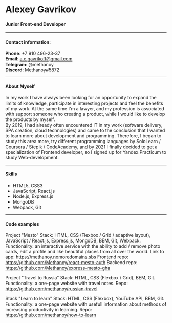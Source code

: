 # Alexey Gavrikov

#### Junior Front-end Developer
___  

#### Contact information:

**Phone**: +7 910 496-23-37  
**Email**: a.e.gavrikoff@gmail.com  
**Telegram**: @methanoy  
**Discord**: Methanoy#5872  

___  

#### About Myself

In my work I have always been looking for an opportunity to expand the limits of knowledge, participate in interesting projects and feel the benefits of my work. At the same time I'm a lawyer, and my profession is associated with support someone who creating a product, while I would like to develop the products by myself.  
By 2019, I had already often encountered IT in my work (software delivery, SPA creation, cloud technologies) and came to the conclusion that I wanted to learn more about development and programming. Therefore, I began to study this area more, try different programming languages by SoloLearn / Coursera / Stepik / CodeAcademy, and by 2021 I finally decided to get a specialization of Frontend developer, so I signed up for Yandex.Practicum to study Web-development.  

___
#### Skills

- HTML5, CSS3  
- JavaScript, React.js  
- Node.js, Express.js  
- MongoDB  
- Webpack, Git  

___  

#### Code examples

Project "Mesto"
Stack: HTML, CSS (Flexbox / Grid / adaptive layout), JavaScript / React.js, Express.js, MongoDB, BEM, Git, Webpack.
Functionality: an interactive service with the ability to add / remove photo cards, edit a profile and like beautiful places from all over the world.
Link to app: https://methanoy.nomoredomains.sbs
Frontend repo: https://github.com/Methanoy/react-mesto-auth
Backend repo: https://github.com/Methanoy/express-mesto-gha

Project "Travel to Russia"
Stack: HTML, CSS (Flexbox / Grid), BEM, Git.
Functionality: a one-page website with travel notes.
Repo: https://github.com/methanoy/russian-travel

Stack "Learn to learn"
Stack: HTML, CSS (Flexbox), YouTube API, BEM, Git.
Functionality: a one-page website with usefull information about methods of increasing productivity in learning.
Repo: https://github.com/methanoy/how-to-learn
